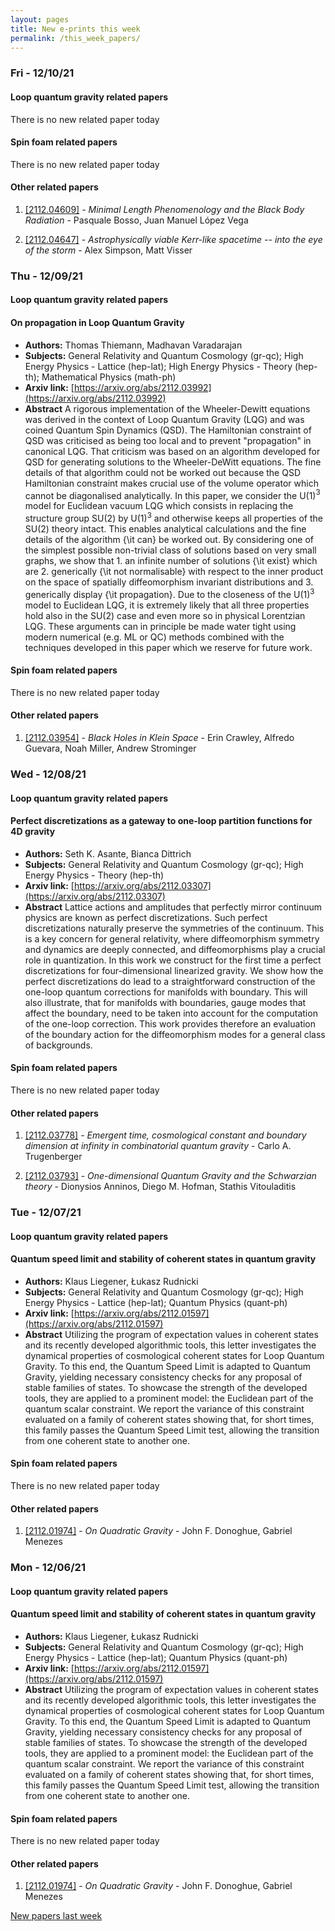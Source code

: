 ```yaml
---
layout: pages
title: New e-prints this week
permalink: /this_week_papers/
---
```




### Fri - 12/10/21

#### Loop quantum gravity related papers

There is no new related paper today 

#### Spin foam related papers

There is no new related paper today 



#### Other related papers

1. [[2112.04609]](https://arxiv.org/abs/2112.04609) - *Minimal Length Phenomenology and the Black Body Radiation* - Pasquale Bosso, Juan Manuel López Vega

1. [[2112.04647]](https://arxiv.org/abs/2112.04647) - *Astrophysically viable Kerr-like spacetime -- into the eye of the storm* - Alex Simpson, Matt Visser



### Thu - 12/09/21

#### Loop quantum gravity related papers

#### **On propagation in Loop Quantum Gravity**
 - **Authors:** Thomas Thiemann, Madhavan Varadarajan
 - **Subjects:** General Relativity and Quantum Cosmology (gr-qc); High Energy Physics - Lattice (hep-lat); High Energy Physics - Theory (hep-th); Mathematical Physics (math-ph)
 - **Arxiv link:** [https://arxiv.org/abs/2112.03992](https://arxiv.org/abs/2112.03992)
 - **Abstract**
 A rigorous implementation of the Wheeler-Dewitt equations was derived in the context of Loop Quantum Gravity (LQG) and was coined Quantum Spin Dynamics (QSD). The Hamiltonian constraint of QSD was criticised as being too local and to prevent "propagation" in canonical LQG. That criticism was based on an algorithm developed for QSD for generating solutions to the Wheeler-DeWitt equations. The fine details of that algorithm could not be worked out because the QSD Hamiltonian constraint makes crucial use of the volume operator which cannot be diagonalised analytically. In this paper, we consider the U(1)$^3$ model for Euclidean vacuum LQG which consists in replacing the structure group SU(2) by U(1)$^3$ and otherwise keeps all properties of the SU(2) theory intact. This enables analytical calculations and the fine details of the algorithm {\it can} be worked out. By considering one of the simplest possible non-trivial class of solutions based on very small graphs, we show that 1. an infinite number of solutions {\it exist} which are 2. generically {\it not normalisable} with respect to the inner product on the space of spatially diffeomorphism invariant distributions and 3. generically display {\it propagation}. Due to the closeness of the U(1)$^3$ model to Euclidean LQG, it is extremely likely that all three properties hold also in the SU(2) case and even more so in physical Lorentzian LQG. These arguments can in principle be made water tight using modern numerical (e.g. ML or QC) methods combined with the techniques developed in this paper which we reserve for future work. 

#### Spin foam related papers

There is no new related paper today 



#### Other related papers

1. [[2112.03954]](https://arxiv.org/abs/2112.03954) - *Black Holes in Klein Space* - Erin Crawley, Alfredo Guevara, Noah Miller, Andrew Strominger



### Wed - 12/08/21

#### Loop quantum gravity related papers

#### **Perfect discretizations as a gateway to one-loop partition functions for  4D gravity**
 - **Authors:** Seth K. Asante, Bianca Dittrich
 - **Subjects:** General Relativity and Quantum Cosmology (gr-qc); High Energy Physics - Theory (hep-th)
 - **Arxiv link:** [https://arxiv.org/abs/2112.03307](https://arxiv.org/abs/2112.03307)
 - **Abstract**
 Lattice actions and amplitudes that perfectly mirror continuum physics are known as perfect discretizations. Such perfect discretizations naturally preserve the symmetries of the continuum. This is a key concern for general relativity, where diffeomorphism symmetry and dynamics are deeply connected, and diffeomorphisms play a crucial role in quantization. In this work we construct for the first time a perfect discretizations for four-dimensional linearized gravity. We show how the perfect discretizations do lead to a straightforward construction of the one-loop quantum corrections for manifolds with boundary. This will also illustrate, that for manifolds with boundaries, gauge modes that affect the boundary, need to be taken into account for the computation of the one-loop correction. This work provides therefore an evaluation of the boundary action for the diffeomorphism modes for a general class of backgrounds. 

#### Spin foam related papers

There is no new related paper today 



#### Other related papers

1. [[2112.03778]](https://arxiv.org/abs/2112.03778) - *Emergent time, cosmological constant and boundary dimension at infinity  in combinatorial quantum gravity* - Carlo A. Trugenberger

1. [[2112.03793]](https://arxiv.org/abs/2112.03793) - *One-dimensional Quantum Gravity and the Schwarzian theory* - Dionysios Anninos, Diego M. Hofman, Stathis Vitouladitis



### Tue - 12/07/21

#### Loop quantum gravity related papers

#### **Quantum speed limit and stability of coherent states in quantum gravity**
 - **Authors:** Klaus Liegener, Łukasz Rudnicki
 - **Subjects:** General Relativity and Quantum Cosmology (gr-qc); High Energy Physics - Lattice (hep-lat); Quantum Physics (quant-ph)
 - **Arxiv link:** [https://arxiv.org/abs/2112.01597](https://arxiv.org/abs/2112.01597)
 - **Abstract**
 Utilizing the program of expectation values in coherent states and its recently developed algorithmic tools, this letter investigates the dynamical properties of cosmological coherent states for Loop Quantum Gravity. To this end, the Quantum Speed Limit is adapted to Quantum Gravity, yielding necessary consistency checks for any proposal of stable families of states. To showcase the strength of the developed tools, they are applied to a prominent model: the Euclidean part of the quantum scalar constraint. We report the variance of this constraint evaluated on a family of coherent states showing that, for short times, this family passes the Quantum Speed Limit test, allowing the transition from one coherent state to another one. 

#### Spin foam related papers

There is no new related paper today 



#### Other related papers

1. [[2112.01974]](https://arxiv.org/abs/2112.01974) - *On Quadratic Gravity* - John F. Donoghue, Gabriel Menezes



### Mon - 12/06/21

#### Loop quantum gravity related papers

#### **Quantum speed limit and stability of coherent states in quantum gravity**
 - **Authors:** Klaus Liegener, Łukasz Rudnicki
 - **Subjects:** General Relativity and Quantum Cosmology (gr-qc); High Energy Physics - Lattice (hep-lat); Quantum Physics (quant-ph)
 - **Arxiv link:** [https://arxiv.org/abs/2112.01597](https://arxiv.org/abs/2112.01597)
 - **Abstract**
 Utilizing the program of expectation values in coherent states and its recently developed algorithmic tools, this letter investigates the dynamical properties of cosmological coherent states for Loop Quantum Gravity. To this end, the Quantum Speed Limit is adapted to Quantum Gravity, yielding necessary consistency checks for any proposal of stable families of states. To showcase the strength of the developed tools, they are applied to a prominent model: the Euclidean part of the quantum scalar constraint. We report the variance of this constraint evaluated on a family of coherent states showing that, for short times, this family passes the Quantum Speed Limit test, allowing the transition from one coherent state to another one. 

#### Spin foam related papers

There is no new related paper today 



#### Other related papers

1. [[2112.01974]](https://arxiv.org/abs/2112.01974) - *On Quadratic Gravity* - John F. Donoghue, Gabriel Menezes






[New papers last week]({{site.url}}/archived/weekly/pre-print/2021/12/06/archived_weekly_papers.html)